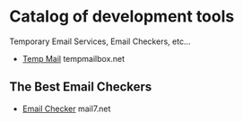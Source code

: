 # Catalog of development tools

Temporary Email Services, Email Checkers, etc...

- [Temp Mail]([https://tempmailbox.net/](https://phyco.org/temp-mail.html)) tempmailbox.net

## The Best Email Checkers
- [Email Checker](https://mail7.net/) mail7.net
